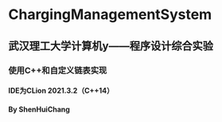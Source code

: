 # ChargingManagementSystem
## 武汉理工大学计算机y——程序设计综合实验
### 使用C++和自定义链表实现
#### IDE为CLion 2021.3.2（C++14）

#### By ShenHuiChang
